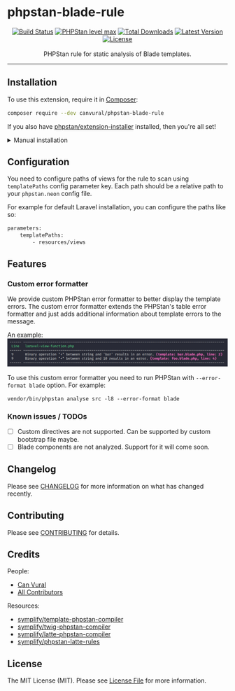 # phpstan-blade-rule

<p align="center">
  <a href="https://github.com/canvural/phpstan-blade-rule/actions"><img src="https://github.com/canvural/phpstan-blade-rule/workflows/Tests/badge.svg" alt="Build Status"></a>
  <a href=""><img src="https://img.shields.io/badge/PHPStan-Level%20Max-brightgreen.svg?style=flat&logo=php" alt="PHPStan level max"></a>
  <a href="https://packagist.org/packages/canvural/phpstan-blade-rule/stats"><img src="https://poser.pugx.org/canvural/phpstan-blade-rule/d/total.svg" alt="Total Downloads"></a>
  <a href="https://packagist.org/packages/canvural/phpstan-blade-rule"><img src="https://poser.pugx.org/canvural/phpstan-blade-rule/v/stable.svg" alt="Latest Version"></a>
  <a href="https://github.com/canvural/phpstan-blade-rule/blob/main/LICENSE.md"><img src="https://poser.pugx.org/canvural/phpstan-blade-rule/license.svg" alt="License"></a>
  <br><br>
  PHPStan rule for static analysis of Blade templates.
</p>
<hr>

## Installation

To use this extension, require it in [Composer](https://getcomposer.org/):

```bash
composer require --dev canvural/phpstan-blade-rule
```

If you also have [phpstan/extension-installer](https://github.com/phpstan/extension-installer) installed, then you're all set!

<details>
  <summary>Manual installation</summary>

If you don't want to use `phpstan/extension-installer`, include extension.neon in your project's PHPStan config:

```neon
includes:
    - vendor/canvural/phpstan-blade-rule/config/extension.neon
    - vendor/symplify/template-phpstan-compiler/config/services.neon
    - vendor/symplify/astral/config/services.neon
```
</details>

## Configuration

You need to configure paths of views for the rule to scan using `templatePaths` config parameter key. Each path should be a relative path to your `phpstan.neon` config file.

For example for default Laravel installation, you can configure the paths like so:

```neon
parameters:
    templatePaths:
        - resources/views
```

## Features

### Custom error formatter

We provide custom PHPStan error formatter to better display the template errors. The custom error formatter extends the PHPStan's table error formatter and just adds additional information about template errors to the message.

An example:
![](./assets/example.png "Custom error formatter output example")

To use this custom error formatter you need to run PHPStan with `--error-format blade` option. For example:
```shell
vendor/bin/phpstan analyse src -l8 --error-format blade
```

### Known issues / TODOs

- [ ] Custom directives are not supported. Can be supported by custom bootstrap file maybe.
- [ ] Blade components are not analyzed. Support for it will come soon. 

## Changelog

Please see [CHANGELOG](CHANGELOG.md) for more information on what has changed recently.

## Contributing

Please see [CONTRIBUTING](CONTRIBUTING.md) for details.

## Credits

People:
- [Can Vural](https://github.com/canvural)
- [All Contributors](https://github.com/canvural/phpstan-blade-rule/contributors)

Resources:
- [symplify/template-phpstan-compiler](https://github.com/symplify/template-phpstan-compiler)
- [symplify/twig-phpstan-compiler](https://github.com/symplify/twig-phpstan-compiler)
- [symplify/latte-phpstan-compiler](https://github.com/symplify/latte-phpstan-compiler)
- [symplify/phpstan-latte-rules](https://github.com/symplify/phpstan-latte-rules)

## License

The MIT License (MIT). Please see [License File](LICENSE.md) for more information.
